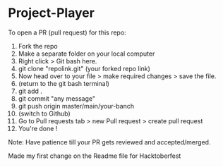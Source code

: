 # Project-Player

To open a PR (pull request) for this repo:

1. Fork the repo
2. Make a separate folder on your local computer
3. Right click > Git bash here.
4. git clone "repolink.git"  (your forked repo link)
5. Now head over to your file > make required changes > save the file. 
6. (return to the git bash terminal) 
7. git add .
8. git commit "any message"
9. git push origin master/main/your-banch
10. (switch to Github)
11. Go to Pull requests tab > new Pull request > create pull request
12. You're done !

Note: Have patience till your PR gets reviewed and accepted/merged.

Made my first change on the Readme file for Hacktoberfest
